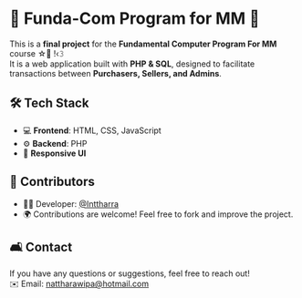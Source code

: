 # 🌟 Funda-Com Program for MM 🌟  

This is a **final project** for the **Fundamental Computer Program For MM** course ☆🥛 !‹𝟹 <br>
It is a web application built with **PHP & SQL**, designed to facilitate transactions between **Purchasers, Sellers, and Admins**.  

## 🛠 Tech Stack  
- 💻 **Frontend**: HTML, CSS, JavaScript  
- ⚙️ **Backend**: PHP
- 🎨 **Responsive UI**  

## 🤝 Contributors
- 👩‍💻 Developer: [@Inttharra](https://github.com/Inttharra)
- 🌍 Contributions are welcome! Feel free to fork and improve the project.

## 🛋️ Contact
If you have any questions or suggestions, feel free to reach out! <br>
✉️ Email: [nattharawipa@hotmail.com](mailto:nattharawipa@hotmail.com)

